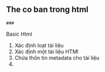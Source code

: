 <!-- 1. <html> : Định nghĩa một tài liệu HTML.
2. <head> : Chứa thông tin meta và định nghĩa tiêu đề cho trang web.
3. <title> : Định nghĩa tiêu đề của trang web.
4. <body> : Chứa nội dung chính của trang web.
5. <h1>, <h2>, <h3>, ... <h6> : Định nghĩa các tiêu đề cấp độ khác nhau.
6. <p> : Định nghĩa một văn bản.
7. <a> : Định nghiã một liên kết đến một địa chỉ web hoặc một tài liệu.
8. <img> : Chèn một hình ảnh vào trang web.
9. <ul>, <ol>, <li> : 
	- <ul> : Định nghĩa danh sách không có thứ tự.
	- <ol> : Định nghĩa danh sách có thứ tự.
	- <li> : Định nghĩa các mục trong danh sách.
10. <table>, <tr>, <th>, <td> : định nghĩa bảng và các phần tử trong bảng.
11. <form>, <input>, <button> : Tạo một biểu mẫu với các trường 
	- <input> : nhập liệu.
	- <button> : nút bấm.
12. <div>, <span> : Định nghĩa các khối hoặc phần tử nhỏ trong trang để phân chia và định dạng nội dung.
13. <label>, <input>, <textarea> : Kết hợp để tạo một trường nhập liệu có:
	- <label> : nhãn.
	- <input>, <textarea> : nơi người dùng có thể nhập dữ liệu.
14. <select>, <option> : 
	- <select> : Tạo một danh sách thả xuống.
	- <option> : Các tùy chọn trang danh sách. -->

## The co ban trong html
	
	### 
Basic Html
1.	<!DOCTYPE>			Xác định loạt tài liệu
2.	<html>				Xác định một tài liệu HTMl
3.	<head>				Chứa thôn tin metadata cho tài liệu
4.	<title>				Xác định tiêu đề cho tài liệu
5.	<body>				Xác định phần nội dung của tài liệu
6.	<h1>-<h6>			Xác định tiêu đề HTMlL
7.	<p>				Xác định một văn bản
8.	<br>				Xuống dòng
9.	<hr>				Xác định sự thay đổi chủ đề trong nôi dung
Định dạng
10.	<abbr>				Xác định một từ viết tắt hoặc một chữ viết tắt
11.	<address>			Xác định thông tin liên hệ của tác giả, chủ sở hữu cho tài liệu
12.	<b>				Xác định văn bản đậm
13.	<bdi>				Cô lập một phần của văn bản có thể được định dạng theo hướng khác so với văn bản bên ngoài nó
14.	<bdo>				Ghi đè hướng văn bản hiện tại
15.	<blockquote>			Xác định một phần được trích dẫn từ nguồn khác
16.	<cite>				Xác đinh tiêu đề của một tác phẩm
17.	<code>				Xác định một đoạn mã máy tính
18.	<del>				Xác định văn bản đã bị xóa khỏi tài liệu
19.	<dfn>				Xác định thuật ngữ sẽ được định nghĩa trong nội dung
20.	<em>				Xác định văn bản đưọc nhấn mạnh
21.	<i>				icon
22.	<ins>				Xác định văn bản đã được chèn vào tài liệu
23.	<kbd>				Xác định đầu vào từ bàn phím
24.	<mark>				Xác định văn bản được đánh dấu/nhấn mạnh
25.	<pre>				Xác định văn bản được định dạng trước
26.	<progress>			Biểu thị tiến trình của một tác vụ
27.	<q>				Xác định một trích dẫn ngắn
28.	<samp>				Xác định đầu ra mẫu từ một chương trình máy tính
29.	<small>				Xác định văn bản nhỏ hơn
30.	<strong>			Xác định văn bản quan trọng
31.	<sub>				Xác định văn bản dưới chỉ số
32.	<sup>				Xác định văn bản trên chỉ số
33.	<template>			Xác định một khung chứa cho nội dung sẽ bị ẩn khi trang tải lên
34.	<time>				Xác định một thời gian cụ thể (hoặc datetime)
35.	<u>				Xác định một phần văn bản không được phát âm và được định dạng khác với văn bản bình thường
36.	<var>				Xác định một biến
37.	<wbr>				Xác định một dòng ngắt có thể
Forms and input
38.	<form>				Xác định một biểu mẫu HTML cho người dùng nhập liệu
39.	<input>				Xác định một điều khiển nhập liệu
40.	<textarea>			Xác định một điều khiển nhập liệu đa dòng (khu vực văn bản)
41.	<button>			Xác định một nút có thể nhấp
42.	<select>			Xác định một danh sách thả xuống
43.	<optgroup>			Xác định một nhóm các tùy chọn liên quan trong danh sách thả xuống
44.	<option>			Xác định một tùy chọn trong danh sách thả xuống
45.	<label>				Xác định một nhãn cho phần tử <input>
46.	<fieldset>			Nhóm các phần tử liên quan trong một biểu mẫu
47.	<legend>			Xác định tiêu đề cho một phần tử <fieldset>
48.	<datalist>			Chỉ định một danh sách các tùy chọn được xác định trước cho các điều khiển đầu vào
49.	<output>			Xác định kết quả của một phép tính
Frames
50.	<iframe>			Xác định một khung nội tuyến
51.	<img>				Xác định một hình ảnh
52.	<map>				Xác định một bản đồ hình ảnh (image map)
53.	<area>				Xác định một khu vực bên trong bản đồ hình ảnh
54.	<canvas>			Được sử dụng để vẽ đồ họa, theo yêu cầu, thông qua kịch bản (thường là JavaScript)
55.	<figcaption>			Xác định chú thích cho một phần tử <figure>
56.	<figure>			Xác định nội dung độc lập
57.	<picture>			Xác định một khung chứa cho nhiều nguồn hình ảnh
58.	<svg>				Xác định một khung chứa cho đồ họa SVG
Audio/ Video
59.	<audio>				Xác định nội dung âm thanh
60.	<source>			Xác định nhiều nguồn phương tiện cho các phần tử phương tiện (<video>, <audio> và <picture>)
61.	<track>				Xác định văn bản theo dõi cho các phần tử phương tiện (<video> và <audio>)
62.	<video>				Xác định một video hoặc phim
Links
63.	<a>				Xác định một liên kết
64.	<link>				Xác định mối quan hệ giữa tài liệu và nguồn tài nguyên bên ngoài (thường được sử dụng để liên kết đến các tệp CSS)
65.	<nav>				Xác định một khối chứa các liên kết điều hướng
List
66.	<ul>				Xác định một danh sách không có thứ tự
67.	<ol>				Xác định một danh sách có thứ tự
68.	<li>				Xác định một mục danh sách
70.	<dl>				Xác định một danh sách định nghĩa
71.	<dt>				Xác định một thuật ngữ trong danh sách định nghĩa
72.	<dd>				Xác định mô tả hoặc định nghĩa tương ứng trong danh sách định nghĩa
Tables
73.	<table>				Xác định một bảng
74.	<caption>			Xác định tiêu đề cho một bảng
75.	<th>				Xác định một ô tiêu đề trong một bảng
76.	<tr>				Xác định một hàng trong một bảng
77.	<td>				Xác định một ô trong một bảng
78.	<thead>				Xác định phần tiêu đề của một bảng
79.	<tbody>				Xác định phần thân của một bảng
80.	<tfoot>				Xác định phần chân của một bảng
81.	<col>				Xác định thuộc tính của một hoặc nhiều cột trong một bảng
82.	<colgroup>			Xác định một nhóm các cột trong một bảng
Styles and Semantics
83.	<style>				Xác định kiểu CSS cho tài liệu
84.	<div>				Xác định một khối phần tử
85.	<span>				Xác định một phần tử đánh dấu trong một văn bản
86.	<header>			Xác định phần đầu của một tài liệu hoặc phần tử
87.	<footer>			Xác định phần chân của một tài liệu hoặc phần tử
88.	<main>				Xác định phần chính của một tài liệu hoặc phần tử
89.	<section>			Xác định một phần trong một tài liệu hoặc phần tử
90.	<article>			Xác định một bài viết, bài báo hoặc nội dung độc lập
91.	<aside>				Xác định một phần trong một tài liệu hoặc phần tử
92.	<details>			Xác định một khối chứa thông tin bổ sung hoặc chi tiết
93.	<summary>			Xác định một tiêu đề cho một phần <details>
94.	<dialog>			Xác định một hộp thoại tương tác người dùng
Programming
95.	<script>			Xác định mã kịch bản tương tác
96.	<noscript>			Xác định nội dung dự phòng cho trình duyệt không hỗ trợ kịch bản
97.	<template>			Xác định một khung chứa cho nội dung sẽ bị ẩn khi trang tải lên
98.	<slot>				Xác định một điểm nội dung mở trong một nguồn phân phối
99.	<style>				Xác định kiểu CSS cho tài liệu
Meta info
100.	<head>				Xác định thông tin về tài liệu
101.	<meta>				Xác định dữ liệu về tài liệu HTML
102.	<base>				Chỉ định URL/base cho tất cả các URL tương đối trong tài liệu
	

	15.<meta>:
	- <meta charset="UTF-8">: Định nghĩa bảng mã sử dụng cho trang web.
	- <meta name="viewport" content="width=device-width, initial-scale=1.0">: Định nghĩa cách trình duyệt hiển thị trang trên các thiết bị khác nhau.
	- <meta name="description" content="Mô tả trang web">: Mô tả ngắn gọn về nội dung của trang, hiển thị trong kết quả tìm kiếm.